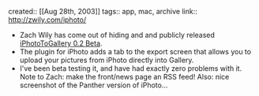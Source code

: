 created:: [[Aug 28th, 2003]]
tags:: app, mac, archive
link:: http://zwily.com/iphoto/

- Zach Wily has come out of hiding and and publicly released <a href="http://zwily.com/iphoto/">iPhotoToGallery 0.2 Beta</a>.
- The plugin for iPhoto adds a tab to the export screen that allows you to upload your pictures from iPhoto directly into Gallery.
- I've been beta testing it, and have had exactly zero problems with it. Note to Zach: make the front/news page an RSS feed! Also: nice screenshot of the Panther version of iPhoto...